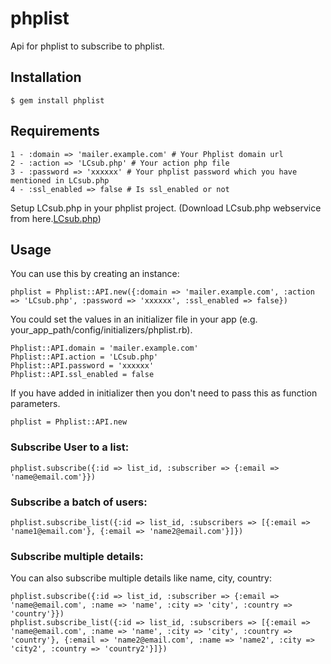 # phplist

Api for phplist to subscribe to phplist.

## Installation

    $ gem install phplist
    
## Requirements

    1 - :domain => 'mailer.example.com' # Your Phplist domain url
    2 - :action => 'LCsub.php' # Your action php file
    3 - :password => 'xxxxxx' # Your phplist password which you have mentioned in LCsub.php
    4 - :ssl_enabled => false # Is ssl_enabled or not

Setup LCsub.php in your phplist project. (Download LCsub.php webservice from here.[LCsub.php](https://github.com/ahmadhussain/phplist_webservice))
## Usage

You can use this by creating an instance:

    phplist = Phplist::API.new({:domain => 'mailer.example.com', :action => 'LCsub.php', :password => 'xxxxxx', :ssl_enabled => false})
    
You could set the values in an initializer file in your app (e.g. your_app_path/config/initializers/phplist.rb).

    Phplist::API.domain = 'mailer.example.com'
    Phplist::API.action = 'LCsub.php'
    Phplist::API.password = 'xxxxxx'
    Phplist::API.ssl_enabled = false
    
If you have added in initializer then you don't need to pass this as function parameters.
 
    phplist = Phplist::API.new
    
### Subscribe User to a list:
 
    phplist.subscribe({:id => list_id, :subscriber => {:email => 'name@email.com'}})
    
    
### Subscribe a batch of users:

    phplist.subscribe_list({:id => list_id, :subscribers => [{:email => 'name1@email.com'}, {:email => 'name2@email.com'}]})
    
### Subscribe multiple details:

You can also subscribe multiple details like name, city, country:

    phplist.subscribe({:id => list_id, :subscriber => {:email => 'name@email.com', :name => 'name', :city => 'city', :country => 'country'}})
    phplist.subscribe_list({:id => list_id, :subscribers => [{:email => 'name@email.com', :name => 'name', :city => 'city', :country => 'country'}, {:email => 'name2@email.com', :name => 'name2', :city => 'city2', :country => 'country2'}]})
